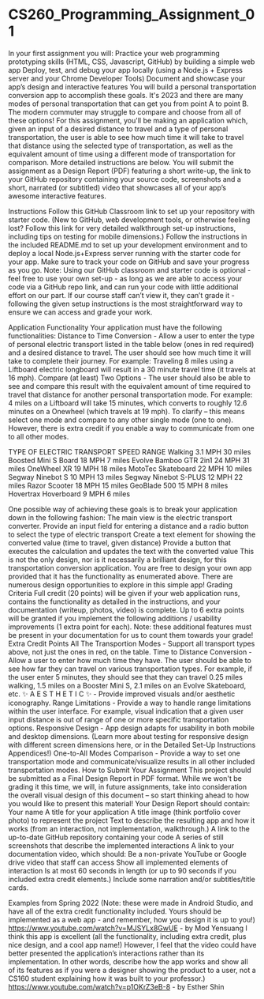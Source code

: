 # CS260_Programming_Assignment_01

In your first assignment you will:
Practice your web programming prototyping skills (HTML, CSS, Javascript, GitHub) by building a simple web app
Deploy, test, and debug your app locally (using a Node.js + Express server and your Chrome Developer Tools)
Document and showcase your app’s design and interactive features
You will build a personal transportation conversion app to accomplish these goals.
It's 2023 and there are many modes of personal transportation that can get you from point A to point B. The modern commuter may struggle to compare and choose from all of these options!
For this assignment, you'll be making an application which, given an input of a desired distance to travel and a type of personal transportation, the user is able to see how much time it will take to travel that distance using the selected type of transportation, as well as the equivalent amount of time using a different mode of transportation for comparison. More detailed instructions are below.
You will submit the assignment as a Design Report (PDF) featuring a short write-up,  the link to your GitHub repository containing your source code, screenshots and a short, narrated (or subtitled) video that showcases all of your app’s awesome interactive features.


Instructions
Follow this GitHub Classroom link to set up your repository with starter code. (New to GitHub, web development tools, or otherwise feeling lost? Follow this link for very detailed walkthrough set-up instructions, including tips on testing for mobile dimensions.)
Follow the instructions in the included README.md to set up your development environment and to deploy a local Node.js+Express server running with the starter code for your app. Make sure to track your code on GitHub and save your progress as you go.
Note: Using our GitHub classroom and starter code is optional - feel free to use your own set-up - as long as we are able to access your code via a GitHub repo link, and can run your code with little additional effort on our part. If our course staff can’t view it, they can’t grade it - following the given setup instructions is the most straightforward way to ensure we can access and grade your work. 

Application Functionality
Your application must have the following functionalities:
Distance to Time Conversion  - Allow a user to enter the type of personal electric transport listed in the table below (ones in red required) and a desired distance to travel. The user should see how much time it will take to complete their journey. For example: Traveling 8 miles using a Liftboard electric longboard will result in a 30 minute travel time (it travels at 16 mph).
Compare (at least) Two Options - The user should also be able to see and compare this result with the equivalent amount of time required to travel that distance for another personal transportation mode. For example: 4 miles on a Liftboard will take 15 minutes, which converts to roughly 12.6 minutes on a Onewheel (which travels at 19 mph). To clarify – this means select one mode and compare to any other single mode (one to one).  However, there is extra credit if you enable a way to communicate from one to all other modes. 

TYPE OF ELECTRIC TRANSPORT
SPEED
RANGE
Walking
3.1 MPH
30 miles
Boosted Mini S Board
18 MPH
7 miles
Evolve Bamboo GTR 2in1
24 MPH
31 miles
OneWheel XR
19 MPH
18 miles
MotoTec Skateboard
22 MPH
10 miles
Segway Ninebot S
 10 MPH
13 miles
Segway Ninebot S-PLUS
 12 MPH
22 miles
Razor Scooter
 18 MPH
15 miles
GeoBlade 500
 15 MPH
8 miles
Hovertrax Hoverboard
 9 MPH
6 miles


One possible way of achieving these goals is to break your application down in the following fashion:
The main view is the electric transport converter.
Provide an input field for entering a distance and a radio button to select the type of electric transport
Create a text element for showing the converted value (time to travel, given distance)
Provide a button that executes the calculation and updates the text with the converted value
This is not the only design, nor is it necessarily a brilliant design, for this transportation conversion application. You are free to design your own app provided that it has the functionality as enumerated above. There are numerous design opportunities to explore in this simple app!
Grading Criteria
Full credit (20 points) will be given if your web application runs, contains the functionality as detailed in the instructions, and your documentation (writeup, photos, video) is complete.
Up to 6 extra points will be granted if you implement the following additions / usability improvements (1 extra point for each). Note: these additional features must be present in your documentation for us to count them towards your grade!
Extra Credit Points
All The Transportion Modes - Support all transport types above, not just the ones in red, on the table.
Time to Distance Conversion - Allow a user to enter how much time they have. The user should be able to see how far they can travel on various transportation types. For example, if the user enter 5 minutes, they should see that they can travel  0.25 miles walking, 1.5 miles on a Booster Mini S, 2.1 miles on an Evolve Skateboard, etc.
✨ A E S T H E T I C ✨ - Provide improved visuals and/or aesthetic iconography.
Range Limitations - Provide a way to handle range limitations within the user interface.  For example, visual indication that a given user input distance is out of range of one or more specific transportation options.
Responsive Design - App design adapts for usability in both mobile and desktop dimensions. (Learn more about testing for responsive design with different screen dimensions here, or in the Detailed Set-Up Instructions Appendices!)
One-to-All Modes Comparison - Provide a way to set one transportation mode and communicate/visualize results in all other included transportation modes.
How to Submit Your Assignment
This project should be submitted as a Final Design Report in PDF format. While we won't be grading it this time, we will, in future assignments, take into consideration the overall visual design of this document –  so start thinking ahead to how you would like to present this material! 
Your Design Report should contain:
Your name
A title for your application
A title image (think portfolio cover photo) to represent the project
Text to describe the resulting app and how it works (from an interaction, not implementation, walkthrough.)
A link to the up-to-date GitHub repository containing your code
A series of still screenshots that describe the implemented interactions
A link to your documentation video, which should:
Be a non-private YouTube or Google drive video that staff can access
Show all implemented elements of interaction 
Is at most 60 seconds in length (or up to 90 seconds if you included extra credit elements.)
Include some narration and/or subtitles/title cards. 

Examples from Spring 2022 
(Note: these were made in Android Studio, and have all of the extra credit functionality included. Yours should be  implemented as a web app - and remember, how you design it is up to you!)
https://www.youtube.com/watch?v=MJSYLx8GwUE - by Mod Yensuang
I think this app is excellent (all the functionality, including extra credit, plus nice design, and a cool app name!) However, I feel that the video could have better presented the application’s interactions rather than its implementation. In other words, describe how the app works and show all of its features as if you were a designer showing the product to a user, not a CS160 student explaining how it was built to your professor.)
https://www.youtube.com/watch?v=p1OKrZ3eB-8  - by Esther Shin
